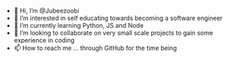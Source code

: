 - 👋 Hi, I’m @Jubeezoobi
- 👀 I’m interested in self educating towards becoming a software engineer
- 🌱 I’m currently learning Python, JS and Node
- 💞️ I’m looking to collaborate on very small scale projects to gain some experience in coding
- 📫 How to reach me ... through GitHub for the time being

<!---
Jubeezoobi/Jubeezoobi is a ✨ special ✨ repository because its `README.md` (this file) appears on your GitHub profile.
You can click the Preview link to take a look at your changes.
--->
